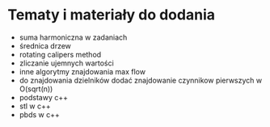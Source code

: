 # Tematy i materiały do dodania

- suma harmoniczna w zadaniach
- średnica drzew
- rotating calipers method
- zliczanie ujemnych wartości
- inne algorytmy znajdowania max flow
- do znajdowania dzielników dodać znajdowanie czynnikow pierwszych w O(sqrt(n))
- podstawy c++
- stl w c++
- pbds w c++
